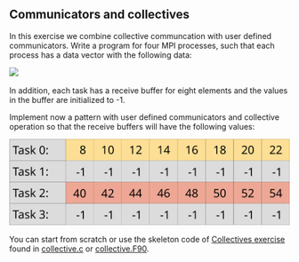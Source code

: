 ## Communicators and collectives

In this exercise we combine collective communcation with user defined
communicators. Write a program for four MPI processes, such that each
process has a data vector with the following data:

![](img/sendbuffer.svg)

In addition, each task has a receive buffer for eight elements and the
values in the buffer are initialized to -1.

Implement now a pattern with user defined communicators and collective
operation so that the receive buffers will have the following values:

![](img/comm-split-reduce.svg)

You can start from scratch or use the skeleton code of
[Collectives exercise](../collectives) found in
[collective.c](../collectives/c/collective.c) or
[collective.F90](../collectives/fortran/collective.F90).



